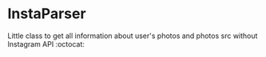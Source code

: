 # InstaParser
Little class to get all information about user's photos and photos src without Instagram API :octocat:
